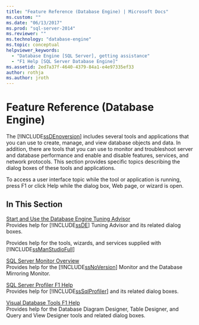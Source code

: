```yaml
---
title: "Feature Reference (Database Engine) | Microsoft Docs"
ms.custom: ""
ms.date: "06/13/2017"
ms.prod: "sql-server-2014"
ms.reviewer: ""
ms.technology: "database-engine"
ms.topic: conceptual
helpviewer_keywords: 
  - "Database Engine [SQL Server], getting assistance"
  - "F1 Help [SQL Server Database Engine]"
ms.assetid: 2ed7a37f-4640-4379-84a1-e4e97335ef33
author: rothja
ms.author: jroth
---
```

# Feature Reference (Database Engine)
  The [!INCLUDE[ssDEnoversion](../includes/ssdenoversion-md.md)] includes several tools and applications that you can use to create, manage, and view database objects and data. In addition, there are tools that you can use to monitor and troubleshoot server and database performance and enable and disable features, services, and network protocols. This section provides specific topics describing the dialog boxes of these tools and applications.  
  
 To access a user interface topic while the tool or application is running, press F1 or click Help while the dialog box, Web page, or wizard is open.  
  
## In This Section  
 [Start and Use the Database Engine Tuning Advisor](../relational-databases/performance/database-engine-tuning-advisor.md)  
 Provides help for [!INCLUDE[ssDE](../includes/ssde-md.md)] Tuning Advisor and its related dialog boxes.  
  
 Provides help for the tools, wizards, and services supplied with [!INCLUDE[ssManStudioFull](../includes/ssmanstudiofull-md.md)]  
  
 [SQL Server Monitor Overview](configure-windows/sql-server-monitor-overview.md)  
 Provides help for the [!INCLUDE[ssNoVersion](../includes/ssnoversion-md.md)] Monitor and the Database Mirroring Monitor.  
  
 [SQL Server Profiler F1 Help](../tools/sql-server-profiler/sql-server-profiler-f1-help.md)  
 Provides help for [!INCLUDE[ssSqlProfiler](../includes/sssqlprofiler-md.md)] and its related dialog boxes.  
  
 [Visual Database Tools F1 Help](../ssms/visual-db-tools/visual-database-tools-f1-help.md)  
 Provides help for the Database Diagram Designer, Table Designer, and Query and View Designer tools and related dialog boxes.  
  
  
